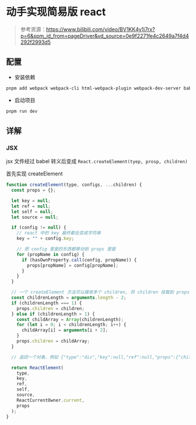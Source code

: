 # 动手实现简易版 react

> 参考资源：https://www.bilibili.com/video/BV1KK4y1i7rx?p=6&spm_id_from=pageDriver&vd_source=0e9f2271fe4c2649a7f4d4292f2993d5

## 配置

- 安装依赖

```bash
pnpm add webpack webpack-cli html-webpack-plugin webpack-dev-server babel-loader @babel/core @babel/preset-env @babel/preset-react
```

- 启动项目

```bash
pnpm run dev
```

## 详解

### JSX

jsx 文件经过 babel 转义后变成 `React.createElement(tyep, prosp, children)`

首先实现 createElement

```js
function createElement(type, configs, ...children) {
  const props = {};

  let key = null;
  let ref = null;
  let self = null;
  let source = null;

  if (config != null) {
    // react 中的 key 最终都会变成字符串
    key = "" + config.key;

    // 把 config 里面的东西都移动到 props 里面
    for (propName in config) {
      if (hasOwnProperty.call(config, propName)) {
        props[propName] = config[propName];
      }
    }
  }

  // 一个 createElement 方法可以接收多个 children, 将 children 挂载到 props 里面
  const childrenLength = arguments.length - 2;
  if (childrenLength === 1) {
    props.children = children;
  } else if (childrenLength > 1) {
    const childArray = Array(childrenLength);
    for (let i = 0; i < childrenLength; i++) {
      childArray[i] = arguments[i + 2];
    }
    props.children = childArray;
  }

  // 返回一个对象，例如 {"type":"div","key":null,"ref":null,"props":{"children":"Hello World"},"_owner":null}

  return ReactElement(
    type,
    key,
    ref,
    self,
    source,
    ReactCurrentOwner.current,
    props
  );
}
```
